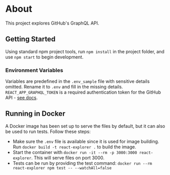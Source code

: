 # About
This project explores GitHub's GraphQL API.

## Getting Started
Using standard npm project tools, run `npm install` in the project folder, and use `npm start` to begin development.

### Environment Variables
Variables are predefined in the `.env_sample` file with sensitive details omitted. Rename it to `.env` and fill in the missing details. `REACT_APP_GRAPHQL_TOKEN` is a required authentication token for the GitHub API - [see docs](https://docs.github.com/en/graphql/guides/forming-calls-with-graphql#authenticating-with-graphql).

## Running in Docker
A Docker image has been set up to serve the files by default, but it can also be used to run tests. Follow these steps:
- Make sure the `.env` file is available since it is used for image building. Run `docker build -t react-explorer .` to build the image.
- Start the container with `docker run -it --rm -p 3000:3000 react-explorer`. This will serve files on port 3000.
- Tests can be run by providing the test command: `docker run --rm react-explorer npm test -- --watchAll=false`
